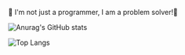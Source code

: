 👐 I'm not just a programmer, I am a problem solver!👋

![Anurag's GitHub stats](https://github-readme-stats.vercel.app/api?username=chorongfire33&show_icons=true&theme=dracula)


![Top Langs](https://github-readme-stats.vercel.app/api/top-langs/?username=chorongfire33&theme=dracula)

<!--
**chorongfire33/chorongfire33** is a ✨ _special_ ✨ repository because its `README.md` (this file) appears on your GitHub profile.

Here are some ideas to get you started:

- 🔭 I’m currently working on ...
- 🌱 I’m currently learning ...
- 👯 I’m looking to collaborate on ...
- 🤔 I’m looking for help with ...
- 💬 Ask me about ...
- 📫 How to reach me: ...
- 😄 Pronouns: ...
- ⚡ Fun fact: ...
-->
